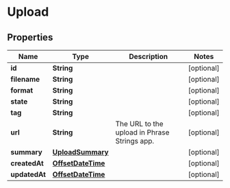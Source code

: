 

# Upload

## Properties

Name | Type | Description | Notes
------------ | ------------- | ------------- | -------------
**id** | **String** |  |  [optional]
**filename** | **String** |  |  [optional]
**format** | **String** |  |  [optional]
**state** | **String** |  |  [optional]
**tag** | **String** |  |  [optional]
**url** | **String** | The URL to the upload in Phrase Strings app.  |  [optional]
**summary** | [**UploadSummary**](UploadSummary.md) |  |  [optional]
**createdAt** | [**OffsetDateTime**](OffsetDateTime.md) |  |  [optional]
**updatedAt** | [**OffsetDateTime**](OffsetDateTime.md) |  |  [optional]



